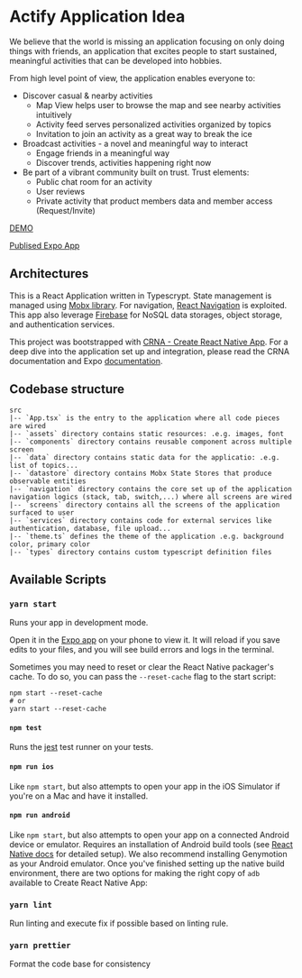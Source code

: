# Actify Application Idea

We believe that the world is missing an application focusing on only doing things with friends, an application that excites people to start sustained, meaningful activities that can be developed into hobbies.

From high level point of view, the application enables everyone to:

- Discover casual & nearby activities
  - Map View helps user to browse the map and see nearby activities intuitively
  - Activity feed serves personalized activities organized by topics
  - Invitation to join an activity as a great way to break the ice
- Broadcast activities - a novel and meaningful way to interact
  - Engage friends in a meaningful way
  - Discover trends, activities happening right now
- Be part of a vibrant community built on trust. Trust elements:
  - Public chat room for an activity
  - User reviews
  - Private activity that product members data and member access (Request/Invite)

[DEMO](https://xd.adobe.com/view/862012d4-22c8-470c-55f2-2493c932db92-f011/?fullscreen)

[Publised Expo App](https://expo.io/@camcanh/actify)

## Architectures

This is a React Application written in Typescrypt. State management is managed using [Mobx library](https://mobx.js.org/). For navigation, [React Navigation](https://reactnavigation.org/docs/en/api-reference.html) is exploited. This app also leverage [Firebase](https://firebase.google.com) for NoSQL data storages, object storage, and authentication services.

This project was bootstrapped with [CRNA - Create React Native App](https://github.com/react-community/create-react-native-app). For a deep dive into the application set up and integration, please read the CRNA documentation and Expo [documentation](https://expo.io).

## Codebase structure

```
src
|-- `App.tsx` is the entry to the application where all code pieces are wired
|-- `assets` directory contains static resources: .e.g. images, font
|-- `components` directory contains reusable component across multiple screen
|-- `data` directory contains static data for the applicatio: .e.g. list of topics...
|-- `datastore` directory contains Mobx State Stores that produce observable entities
|-- `navigation` directory contains the core set up of the application navigation logics (stack, tab, switch,...) where all screens are wired
|-- `screens` directory contains all the screens of the application surfaced to user
|-- `services` directory contains code for external services like authentication, database, file upload...
|-- `theme.ts` defines the theme of the application .e.g. background color, primary color
|-- `types` directory contains custom typescript definition files
```

## Available Scripts

### `yarn start`

Runs your app in development mode.

Open it in the [Expo app](https://expo.io) on your phone to view it. It will reload if you save edits to your files, and you will see build errors and logs in the terminal.

Sometimes you may need to reset or clear the React Native packager's cache. To do so, you can pass the `--reset-cache` flag to the start script:

```
npm start --reset-cache
# or
yarn start --reset-cache
```

#### `npm test`

Runs the [jest](https://github.com/facebook/jest) test runner on your tests.

#### `npm run ios`

Like `npm start`, but also attempts to open your app in the iOS Simulator if you're on a Mac and have it installed.

#### `npm run android`

Like `npm start`, but also attempts to open your app on a connected Android device or emulator. Requires an installation of Android build tools (see [React Native docs](https://facebook.github.io/react-native/docs/getting-started.html) for detailed setup). We also recommend installing Genymotion as your Android emulator. Once you've finished setting up the native build environment, there are two options for making the right copy of `adb` available to Create React Native App:

### `yarn lint`

Run linting and execute fix if possible based on linting rule.

### `yarn prettier`

Format the code base for consistency
